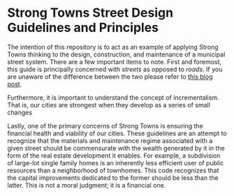 # Strong Towns Street Design Guidelines and Principles
The intention of this repository is to act as an example of applying
Strong Towns thinking to the design, construction, and maintenance
of a municipal street system. There are a few important items to note.
First and foremost, this guide is principally concerned with _streets_
as opposed to _roads_. If you are unaware of the difference between
the two please refer to
[this blog post](https://www.strongtowns.org/journal/2013/3/4/the-stroad.html).

Furthermore, it is important to understand the concept of incrementalism.
That is, our cities are strongest when they develop as a series
of small changes

Lastly, one of the primary concerns of Strong Towns is ensuring the
financial health and viability of our cities. These guidelines are an
attempt to recognize that the materials and maintenance regime associated
with a given street should be commensurate with the wealth generated by
it in the form of the real estate development it enables. For example,
a subdivision of large-lot single family homes is an inherently less
efficient user of public resources than a neighborhood of townhomes.
This code recognizes that the capital improvements dedicated to the former
should be less than the latter. This is not a moral judgment; it is a
financial one.

